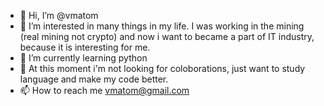 - 👋 Hi, I’m @vmatom
- 👀 I’m interested in many things in my life. I was working in the mining (real mining not crypto)
and now i want to became a part of IT industry, because it is interesting for me.
- 🌱 I’m currently learning python
- 💞️ At this moment i'm not looking for coloborations, just want to study language and make my code better.
- 📫 How to reach me vmatom@gmail.com


